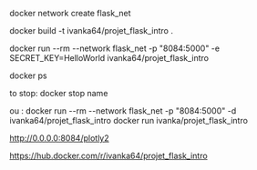 docker network create flask_net

docker build -t ivanka64/projet_flask_intro .

docker run --rm --network flask_net -p  "8084:5000" -e SECRET_KEY=HelloWorld ivanka64/projet_flask_intro

docker ps

to stop: docker stop name

ou : docker run --rm --network flask_net -p "8084:5000" -d ivanka64/projet_flask_intro
      docker run ivanka/projet_flask_intro


http://0.0.0.0:8084/plotly2



https://hub.docker.com/r/ivanka64/projet_flask_intro